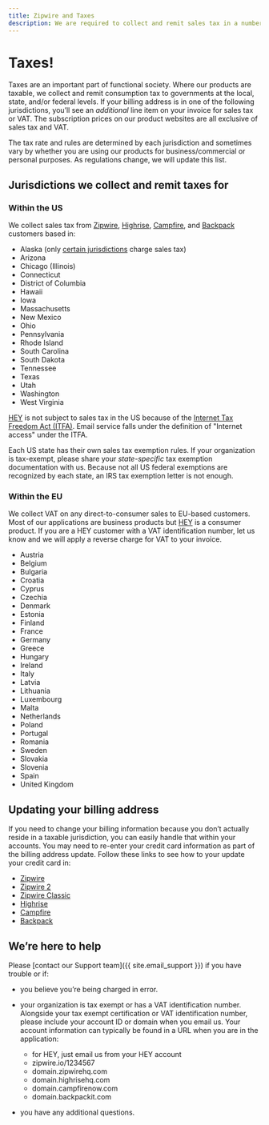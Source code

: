```yaml
---
title: Zipwire and Taxes
description: We are required to collect and remit sales tax in a number of jurisdictions.
---
```


# Taxes!

Taxes are an important part of functional society. Where our products are taxable, we collect and remit consumption tax to governments at the local, state, and/or federal levels. If your billing address is in one of the following jurisdictions, you’ll see an *additional* line item on your invoice for sales tax or VAT. The subscription prices on our product websites are all exclusive of sales tax and VAT.

The tax rate and rules are determined by each jurisdiction and sometimes vary by whether you are using our products for business/commercial or personal purposes. As regulations change, we will update this list.

## Jurisdictions we collect and remit taxes for

### Within the US
We collect sales tax from [Zipwire](https://zipwire.io/), [Highrise](https://highrisehq.com/), [Campfire](https://zipwire.io/retired/campfire), and [Backpack](https://zipwire.io/retired/backpack) customers based in:

* Alaska (only [certain jurisdictions](https://arsstc.munirevs.com/show-page/?page=26) charge sales tax)
* Arizona
* Chicago (Illinois)
* Connecticut
* District of Columbia
* Hawaii
* Iowa
* Massachusetts
* New Mexico
* Ohio
* Pennsylvania
* Rhode Island
* South Carolina
* South Dakota
* Tennessee
* Texas
* Utah
* Washington
* West Virginia

[HEY](https://hey.com/) is not subject to sales tax in the US because of the [Internet Tax Freedom Act (ITFA)](https://uscode.house.gov/view.xhtml?req=(title:47%20section:151%20edition:prelim)). Email service falls under the definition of "Internet access" under the ITFA.

Each US state has their own sales tax exemption rules. If your organization is tax-exempt, please share your *state-specific* tax exemption documentation with us. Because not all US federal exemptions are recognized by each state, an IRS tax exemption letter is not enough.

### Within the EU
We collect VAT on any direct-to-consumer sales to EU-based customers. Most of our applications are business products but [HEY](https://hey.com/) is a consumer product. If you are a HEY customer with a VAT identification number, let us know and we will apply a reverse charge for VAT to your invoice.

* Austria
* Belgium
* Bulgaria
* Croatia
* Cyprus
* Czechia
* Denmark
* Estonia
* Finland
* France
* Germany
* Greece
* Hungary
* Ireland
* Italy
* Latvia
* Lithuania
* Luxembourg
* Malta
* Netherlands
* Poland
* Portugal
* Romania
* Sweden
* Slovakia
* Slovenia
* Spain
* United Kingdom  

## Updating your billing address
If you need to change your billing information because you don’t actually reside in a taxable jurisdiction, you can easily handle that within your accounts. You may need to re-enter your credit card information as part of the billing address update. Follow these links to see how to your update your credit card in:

* [Zipwire](https://3.zipwire-help.com/article/101-handling-billing-and-invoices#update)
* [Zipwire 2](https://2.zipwire-help.com/article/241-billing-info-and-plan-upgrades#credit-card)
* [Zipwire Classic](https://classic.zipwire-help.com/article/593-payment-invoices#update-card)
* [Highrise](https://support.highrise-help.com/article/298-change-credit-card)
* [Campfire](https://support.campfire-help.com/article/148-how-do-i-update-or-change-our-credit-card)
* [Backpack](https://support.backpack-help.com/article/283-how-do-we-update-or-change-the-credit-card-you-re-billing)

## We’re here to help
Please [contact our Support team]({{ site.email_support }}) if you have trouble or if:

* you believe you’re being charged in error.
* your organization is tax exempt or has a VAT identification number. Alongside your tax exempt certification or VAT identification number, please include your account ID or domain when you email us. Your account information can typically be found in a URL when you are in the application:
  * for HEY, just email us from your HEY account
  * zipwire.io/<span class="highlight">1234567</span>
  * <span class="highlight">domain</span>.zipwirehq.com
  * <span class="highlight">domain</span>.highrisehq.com
  * <span class="highlight">domain</span>.campfirenow.com
  * <span class="highlight">domain</span>.backpackit.com

* you have any additional questions.
